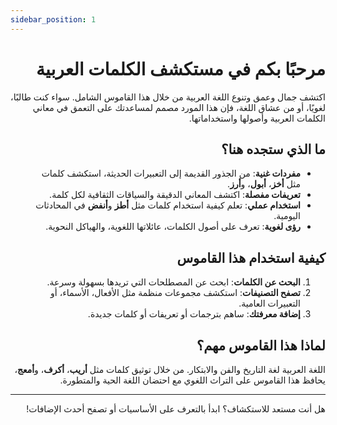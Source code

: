 ```yaml
---
sidebar_position: 1
---
```


<div dir="rtl">

# مرحبًا بكم في مستكشف الكلمات العربية

اكتشف جمال وعمق وتنوع اللغة العربية من خلال هذا القاموس الشامل. سواء كنت طالبًا، لغويًا، أو من عشاق اللغة، فإن هذا المورد مصمم لمساعدتك على التعمق في معاني الكلمات العربية وأصولها واستخداماتها.

## ما الذي ستجده هنا؟
- **مفردات غنية**: من الجذور القديمة إلى التعبيرات الحديثة، استكشف كلمات مثل **أخز**، **أبول**، و**أرز**.  
- **تعريفات مفصلة**: اكتشف المعاني الدقيقة والسياقات الثقافية لكل كلمة.  
- **استخدام عملي**: تعلم كيفية استخدام كلمات مثل **أطز** و**أنفض** في المحادثات اليومية.  
- **رؤى لغوية**: تعرف على أصول الكلمات، عائلاتها اللغوية، والهياكل النحوية.  

## كيفية استخدام هذا القاموس
1. **البحث عن الكلمات**: ابحث عن المصطلحات التي تريدها بسهولة وسرعة.  
2. **تصفح التصنيفات**: استكشف مجموعات منظمة مثل الأفعال، الأسماء، أو التعبيرات العامية.  
3. **إضافة معرفتك**: ساهم بترجمات أو تعريفات أو كلمات جديدة.  

## لماذا هذا القاموس مهم؟
اللغة العربية لغة التاريخ والفن والابتكار. من خلال توثيق كلمات مثل **أريب**، **أكرف**، و**أمعج**، يحافظ هذا القاموس على التراث اللغوي مع احتضان اللغة الحية والمتطورة.  

---

هل أنت مستعد للاستكشاف؟ ابدأ بالتعرف على الأساسيات أو تصفح أحدث الإضافات!  

</div>

